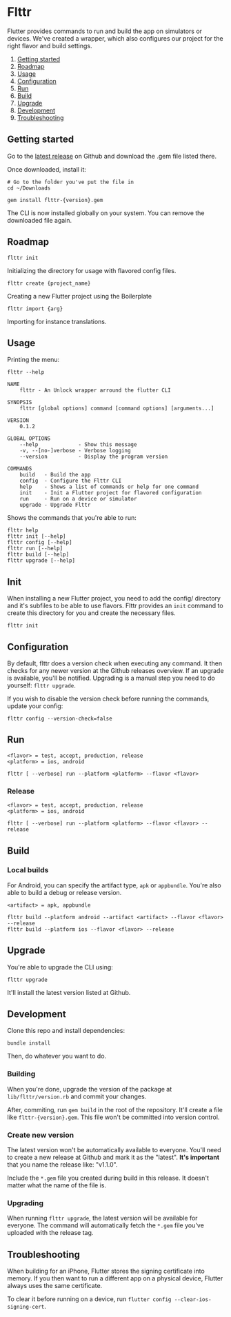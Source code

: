 # Flttr

Flutter provides commands to run and build the app on simulators or devices. We've created a wrapper, which also configures our project for the right flavor and build settings.

1. [Getting started](#getting-started)
1. [Roadmap](#roadmap)
1. [Usage](#usage)
1. [Configuration](#configuration)
1. [Run](#run)
1. [Build](#build)
1. [Upgrade](#upgrade)
1. [Development](#development)
1. [Troubleshooting](#troubleshooting)

## Getting started

Go to the [latest release](https://github.com/UnlockAgency/flutter-cli/releases/latest) on Github and download the .gem file listed there. 

Once downloaded, install it:

```
# Go to the folder you've put the file in
cd ~/Downloads

gem install flttr-{version}.gem
```

The CLI is now installed globally on your system. You can remove the downloaded file again.

## Roadmap

`flttr init`

Initializing the directory for usage with flavored config files.

`flttr create {project_name}`

Creating a new Flutter project using the Boilerplate

`flttr import {arg}`

Importing for instance translations.

## Usage

Printing the menu:

```
flttr --help

NAME
    flttr - An Unlock wrapper arround the flutter CLI

SYNOPSIS
    flttr [global options] command [command options] [arguments...]

VERSION
    0.1.2

GLOBAL OPTIONS
    --help             - Show this message
    -v, --[no-]verbose - Verbose logging
    --version          - Display the program version

COMMANDS
    build   - Build the app
    config  - Configure the Flttr CLI
    help    - Shows a list of commands or help for one command
    init    - Init a Flutter project for flavored configuration
    run     - Run on a device or simulator
    upgrade - Upgrade Flttr
```

Shows the commands that you're able to run:

```
flttr help
flttr init [--help]
flttr config [--help]
flttr run [--help]
flttr build [--help]
flttr upgrade [--help]
```

## Init

When installing a new Flutter project, you need to add the config/ directory and it's subfiles to be able to use flavors. Flttr provides an `init` command to create this directory for you and create the necessary files.

```
flttr init
```

## Configuration

By default, flttr does a version check when executing any command. It then checks for any newer version at the Github releases overview. If an upgrade is available, you'll be notified. Upgrading is a manual step you need to do yourself: `flttr upgrade`. 

If you wish to disable the version check before running the commands, update your config: 

```
flttr config --version-check=false
```

## Run

```
<flavor> = test, accept, production, release
<platform> = ios, android

flttr [ --verbose] run --platform <platform> --flavor <flavor>
```

### Release

```
<flavor> = test, accept, production, release
<platform> = ios, android

flttr [ --verbose] run --platform <platform> --flavor <flavor> --release
```

## Build

### Local builds

For Android, you can specify the artifact type, `apk` or `appbundle`. You're also able to build a debug or release version. 

```
<artifact> = apk, appbundle

flttr build --platform android --artifact <artifact> --flavor <flavor> --release
flttr build --platform ios --flavor <flavor> --release
```

## Upgrade

You're able to upgrade the CLI using:

```
flttr upgrade
```

It'll install the latest version listed at Github.

## Development

Clone this repo and install dependencies:

```
bundle install
```

Then, do whatever you want to do.

### Building 
When you're done, upgrade the version of the package at `lib/flttr/version.rb` and commit your changes.

After, commiting, run `gem build` in the root of the repository. It'll create a file like `flttr-{version}.gem`. This file won't be committed into version control. 

### Create new version
The latest version won't be automatically available to everyone. You'll need to create a new release at Github and mark it as the "latest". **It's important** that you name the release like: "v1.1.0". 

Include the `*.gem` file you created during build in this release. It doesn't matter what the name of the file is.

### Upgrading
When running `flttr upgrade`, the latest version will be available for everyone. The command will automatically fetch the `*.gem` file you've uploaded with the release tag.

## Troubleshooting
 
When building for an iPhone, Flutter stores the signing certificate into memory. If you then want to run a different app on a physical device, Flutter always uses the same certificate.

To clear it before running on a device, run `flutter config --clear-ios-signing-cert`. 

